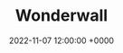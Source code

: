 ---
layout: post
title: "Wonderwall"
img: wonderwall/wonderwall-cover.png
date: 2022-11-07 12:00:00 +0000
description: Description
tag: [Comic]
comic:
    - wonderwall/wonderwall-cover.png
    - wonderwall/wonderwall-1.png
---